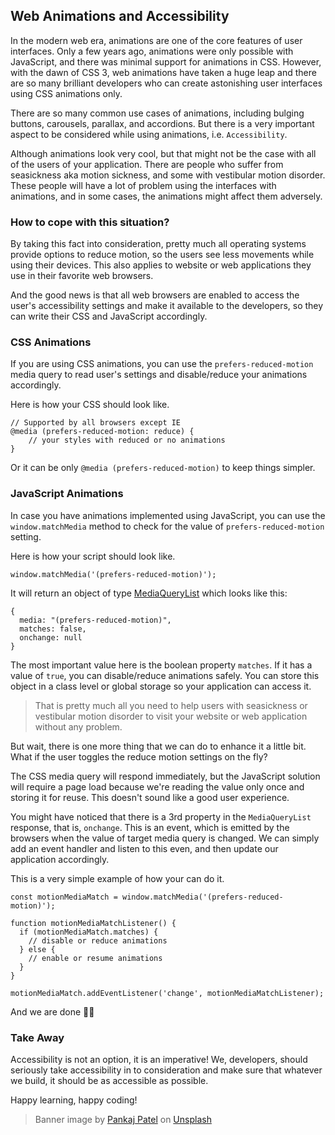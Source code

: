 ## Web Animations and Accessibility

In the modern web era, animations are one of the core features of user interfaces. Only a few years ago, animations were only possible with JavaScript, and there was minimal support for animations in CSS. However, with the dawn of CSS 3, web animations have taken a huge leap and there are so many brilliant developers who can create astonishing user interfaces using CSS animations only.

There are so many common use cases of animations, including bulging buttons, carousels, parallax, and accordions. But there is a very important aspect to be considered while using animations, i.e. `Accessibility`.

Although animations look very cool, but that might not be the case with all of the users of your application. There are people who suffer from seasickness aka motion sickness, and some with vestibular motion disorder. These people will have a lot of problem using the interfaces with animations, and in some cases, the animations might affect them adversely.

### How to cope with this situation?

By taking this fact into consideration, pretty much all operating systems provide options to reduce motion, so the users see less movements while using their devices. This also applies to website or web applications they use in their favorite web browsers. 

And the good news is that all web browsers are enabled to access the user's accessibility settings and make it available to the developers, so they can write their CSS and JavaScript accordingly.

### CSS Animations

If you are using CSS animations, you can use the `prefers-reduced-motion` media query to read user's settings and disable/reduce your animations accordingly.

Here is how your CSS should look like.
```
// Supported by all browsers except IE
@media (prefers-reduced-motion: reduce) {
    // your styles with reduced or no animations
}
```
Or it can be only `@media (prefers-reduced-motion)` to keep things simpler.

### JavaScript Animations

In case you have animations implemented using JavaScript, you can use the `window.matchMedia` method to check for the value of `prefers-reduced-motion` setting.

Here is how your script should look like.
```
window.matchMedia('(prefers-reduced-motion)');
```
It will return an object of type [MediaQueryList](https://developer.mozilla.org/en-US/docs/Web/API/MediaQueryList) which looks like this:
```
{
  media: "(prefers-reduced-motion)",
  matches: false,
  onchange: null
}
```
The most important value here is the boolean property `matches`. If it has a value of `true`, you can disable/reduce animations safely. You can store this object in a class level or global storage so your application can access it.

> That is pretty much all you need to help users with seasickness or vestibular motion disorder to visit your website or web application without any problem.

But wait, there is one more thing that we can do to enhance it a little bit. What if the user toggles the reduce motion settings on the fly?

The CSS media query will respond immediately, but the JavaScript solution will require a page load because we're reading the value only once and storing it for reuse. This doesn't sound like a good user experience.

You might have noticed that there is a 3rd property in the `MediaQueryList` response, that is, `onchange`. This is an event, which is emitted by the browsers when the value of target media query is changed. We can simply add an event handler and listen to this even, and then update our application accordingly.

This is a very simple example of how your can do it.
```
const motionMediaMatch = window.matchMedia('(prefers-reduced-motion)');

function motionMediaMatchListener() {
  if (motionMediaMatch.matches) {
    // disable or reduce animations
  } else {
    // enable or resume animations
  }
}

motionMediaMatch.addEventListener('change', motionMediaMatchListener);
```

And we are done 🙌🏻

### Take Away

Accessibility is not an option, it is an imperative! We, developers, should seriously take accessibility in to consideration and make sure that whatever we build, it should be as accessible as possible.

Happy learning, happy coding!

> <span>Banner image by <a href="https://unsplash.com/@pankajpatel?utm_source=unsplash&amp;utm_medium=referral&amp;utm_content=creditCopyText">Pankaj Patel</a> on <a href="https://unsplash.com/s/photos/animation-accessibility?utm_source=unsplash&amp;utm_medium=referral&amp;utm_content=creditCopyText">Unsplash</a></span>